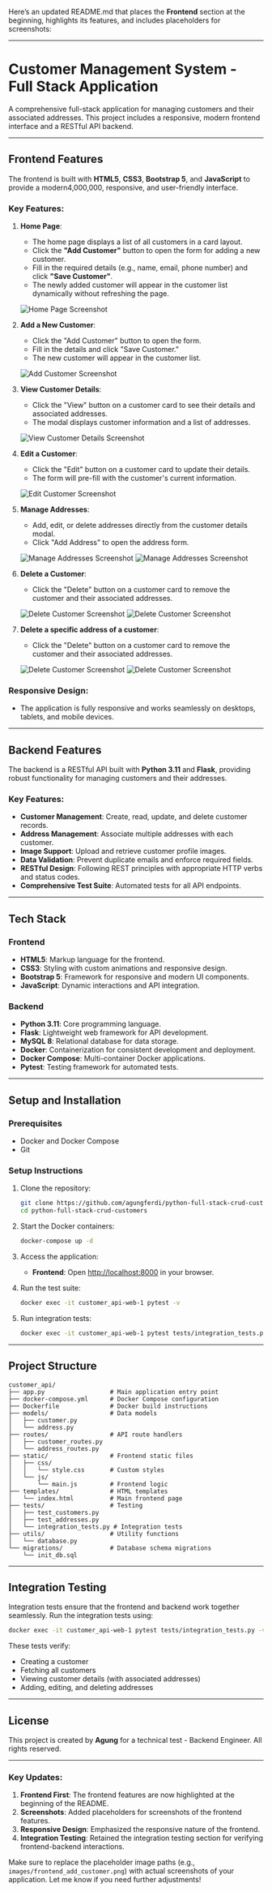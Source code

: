 Here’s an updated README.md that places the **Frontend** section at the beginning, highlights its features, and includes placeholders for screenshots:

---

# Customer Management System - Full Stack Application

A comprehensive full-stack application for managing customers and their associated addresses. This project includes a responsive, modern frontend interface and a RESTful API backend.

---

## Frontend Features

The frontend is built with **HTML5**, **CSS3**, **Bootstrap 5**, and **JavaScript** to provide a modern4,000,000, responsive, and user-friendly interface.

### Key Features:
1. **Home Page**:
   - The home page displays a list of all customers in a card layout.
   - Click the **"Add Customer"** button to open the form for adding a new customer.
   - Fill in the required details (e.g., name, email, phone number) and click **"Save Customer"**.
   - The newly added customer will appear in the customer list dynamically without refreshing the page.

   ![Home Page Screenshot](images/index.png)

2. **Add a New Customer**:
   - Click the "Add Customer" button to open the form.
   - Fill in the details and click "Save Customer."
   - The new customer will appear in the customer list.

   ![Add Customer Screenshot](images/frontend_add_customer.png)

3. **View Customer Details**:
   - Click the "View" button on a customer card to see their details and associated addresses.
   - The modal displays customer information and a list of addresses.

   ![View Customer Details Screenshot](images/details.png)

4. **Edit a Customer**:
   - Click the "Edit" button on a customer card to update their details.
   - The form will pre-fill with the customer's current information.

   ![Edit Customer Screenshot](images/editcustomer.png)

5. **Manage Addresses**:
   - Add, edit, or delete addresses directly from the customer details modal.
   - Click "Add Address" to open the address form.

   ![Manage Addresses Screenshot](images/addaddress.png)
   ![Manage Addresses Screenshot](images/editaddress.png)

6. **Delete a Customer**:
   - Click the "Delete" button on a customer card to remove the customer and their associated addresses.

   ![Delete Customer Screenshot](images/delete1.png)
   ![Delete Customer Screenshot](images/delete2.png)

7. **Delete a specific address of a customer**:
   - Click the "Delete" button on a customer card to remove the customer and their associated addresses.

   ![Delete Customer Screenshot](images/deletec.png)
   ![Delete Customer Screenshot](images/deletec2.png)
### Responsive Design:
- The application is fully responsive and works seamlessly on desktops, tablets, and mobile devices.

---

## Backend Features

The backend is a RESTful API built with **Python 3.11** and **Flask**, providing robust functionality for managing customers and their addresses.

### Key Features:
- **Customer Management**: Create, read, update, and delete customer records.
- **Address Management**: Associate multiple addresses with each customer.
- **Image Support**: Upload and retrieve customer profile images.
- **Data Validation**: Prevent duplicate emails and enforce required fields.
- **RESTful Design**: Following REST principles with appropriate HTTP verbs and status codes.
- **Comprehensive Test Suite**: Automated tests for all API endpoints.

---

## Tech Stack

### Frontend
- **HTML5**: Markup language for the frontend.
- **CSS3**: Styling with custom animations and responsive design.
- **Bootstrap 5**: Framework for responsive and modern UI components.
- **JavaScript**: Dynamic interactions and API integration.

### Backend
- **Python 3.11**: Core programming language.
- **Flask**: Lightweight web framework for API development.
- **MySQL 8**: Relational database for data storage.
- **Docker**: Containerization for consistent development and deployment.
- **Docker Compose**: Multi-container Docker applications.
- **Pytest**: Testing framework for automated tests.

---

## Setup and Installation

### Prerequisites

- Docker and Docker Compose
- Git

### Setup Instructions

1. Clone the repository:
   ```bash
   git clone https://github.com/agungferdi/python-full-stack-crud-customers.git
   cd python-full-stack-crud-customers
   ```

2. Start the Docker containers:
   ```bash
   docker-compose up -d
   ```

3. Access the application:
   - **Frontend**: Open [http://localhost:8000](http://localhost:8000) in your browser.

4. Run the test suite:
   ```bash
   docker exec -it customer_api-web-1 pytest -v
   ```

5. Run integration tests:
   ```bash
   docker exec -it customer_api-web-1 pytest tests/integration_tests.py -v
   ```

---

## Project Structure

```
customer_api/
├── app.py                  # Main application entry point
├── docker-compose.yml      # Docker Compose configuration
├── Dockerfile              # Docker build instructions
├── models/                 # Data models
│   ├── customer.py
│   └── address.py
├── routes/                 # API route handlers
│   ├── customer_routes.py
│   └── address_routes.py
├── static/                 # Frontend static files
│   ├── css/
│   │   └── style.css       # Custom styles
│   └── js/
│       └── main.js         # Frontend logic
├── templates/              # HTML templates
│   └── index.html          # Main frontend page
├── tests/                  # Testing
│   ├── test_customers.py
│   ├── test_addresses.py
│   └── integration_tests.py # Integration tests
├── utils/                  # Utility functions
│   └── database.py
└── migrations/             # Database schema migrations
    └── init_db.sql
```

---

## Integration Testing

Integration tests ensure that the frontend and backend work together seamlessly. Run the integration tests using:

```bash
docker exec -it customer_api-web-1 pytest tests/integration_tests.py -v
```

These tests verify:
- Creating a customer
- Fetching all customers
- Viewing customer details (with associated addresses)
- Adding, editing, and deleting addresses

---

## License

This project is created by **Agung** for a technical test - Backend Engineer. All rights reserved.

---

### Key Updates:
1. **Frontend First**: The frontend features are now highlighted at the beginning of the README.
2. **Screenshots**: Added placeholders for screenshots of the frontend features.
3. **Responsive Design**: Emphasized the responsive nature of the frontend.
4. **Integration Testing**: Retained the integration testing section for verifying frontend-backend interactions.

Make sure to replace the placeholder image paths (e.g., `images/frontend_add_customer.png`) with actual screenshots of your application. Let me know if you need further adjustments!